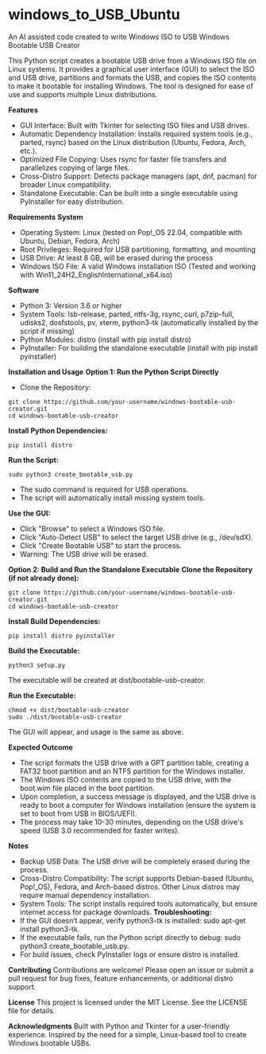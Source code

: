# windows_to_USB_Ubuntu
An AI assisted code created to write Windows ISO to USB
Windows Bootable USB Creator

This Python script creates a bootable USB drive from a Windows ISO file on Linux systems. It provides a graphical user interface (GUI) to select the ISO and USB drive, partitions and formats the USB, and copies the ISO contents to make it bootable for installing Windows. The tool is designed for ease of use and supports multiple Linux distributions.

**Features**

- GUI Interface: Built with Tkinter for selecting ISO files and USB drives.
- Automatic Dependency Installation: Installs required system tools (e.g., parted, rsync) based on the Linux distribution (Ubuntu, Fedora, Arch, etc.).
- Optimized File Copying: Uses rsync for faster file transfers and parallelizes copying of large files.
- Cross-Distro Support: Detects package managers (apt, dnf, pacman) for broader Linux compatibility.
- Standalone Executable: Can be built into a single executable using PyInstaller for easy distribution.

**Requirements**
**System**
- Operating System: Linux (tested on Pop!_OS 22.04, compatible with Ubuntu, Debian, Fedora, Arch)
- Root Privileges: Required for USB partitioning, formatting, and mounting
- USB Drive: At least 8 GB, will be erased during the process
- Windows ISO File: A valid Windows installation ISO (Tested and working with Win11_24H2_EnglishInternational_x64.iso)

**Software**
- Python 3: Version 3.6 or higher
- System Tools: lsb-release, parted, ntfs-3g, rsync, curl, p7zip-full, udisks2, dosfstools, pv, xterm, python3-tk (automatically installed by the script if missing)
- Python Modules: distro (install with pip install distro)
- PyInstaller: For building the standalone executable (install with pip install pyinstaller)

**Installation and Usage**
**Option 1: Run the Python Script Directly**
- Clone the Repository:
```
git clone https://github.com/your-username/windows-bootable-usb-creator.git
cd windows-bootable-usb-creator
```
**Install Python Dependencies:**
```
pip install distro
```
**Run the Script:**
```
sudo python3 create_bootable_usb.py
```
- The sudo command is required for USB operations.
- The script will automatically install missing system tools.

**Use the GUI:**
- Click "Browse" to select a Windows ISO file.
- Click "Auto-Detect USB" to select the target USB drive (e.g., /dev/sdX).
- Click "Create Bootable USB" to start the process.
- Warning: The USB drive will be erased.

**Option 2: Build and Run the Standalone Executable**
**Clone the Repository (if not already done):**
```
git clone https://github.com/your-username/windows-bootable-usb-creator.git
cd windows-bootable-usb-creator
```
**Install Build Dependencies:**
```
pip install distro pyinstaller
```
**Build the Executable:**
```
python3 setup.py
```
The executable will be created at dist/bootable-usb-creator.

**Run the Executable:**
```
chmod +x dist/bootable-usb-creator
sudo ./dist/bootable-usb-creator
```
The GUI will appear, and usage is the same as above.

**Expected Outcome**

- The script formats the USB drive with a GPT partition table, creating a FAT32 boot partition and an NTFS partition for the Windows installer.
- The Windows ISO contents are copied to the USB drive, with the boot.wim file placed in the boot partition.
- Upon completion, a success message is displayed, and the USB drive is ready to boot a computer for Windows installation (ensure the system is set to boot from USB in BIOS/UEFI).
- The process may take 10-30 minutes, depending on the USB drive's speed (USB 3.0 recommended for faster writes).

**Notes**
- Backup USB Data: The USB drive will be completely erased during the process.
- Cross-Distro Compatibility: The script supports Debian-based (Ubuntu, Pop!_OS), Fedora, and Arch-based distros. Other Linux distros may require manual dependency installation.
- System Tools: The script installs required tools automatically, but ensure internet access for package downloads.
**Troubleshooting:**
- If the GUI doesn’t appear, verify python3-tk is installed: sudo apt-get install python3-tk.
- If the executable fails, run the Python script directly to debug: sudo python3 create_bootable_usb.py.
- For build issues, check PyInstaller logs or ensure distro is installed.

**Contributing**
Contributions are welcome! Please open an issue or submit a pull request for bug fixes, feature enhancements, or additional distro support.

**License**
This project is licensed under the MIT License. See the LICENSE file for details.

**Acknowledgments**
Built with Python and Tkinter for a user-friendly experience.
Inspired by the need for a simple, Linux-based tool to create Windows bootable USBs.
